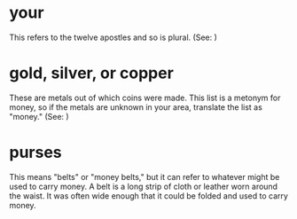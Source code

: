 
# your
This refers to the twelve apostles and so is plural. (See: )

# gold, silver, or copper
These are metals out of which coins were made. This list is a metonym for money, so if the metals are unknown in your area, translate the list as "money." (See: )

# purses
This means "belts" or "money belts," but it can refer to whatever might be used to carry money. A belt is a long strip of cloth or leather worn around the waist. It was often wide enough that it could be folded and used to carry money.